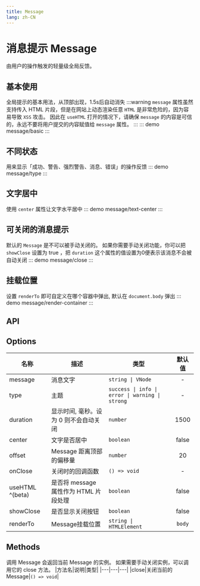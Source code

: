```yaml
---
title: Message
lang: zh-CN
---
```


# 消息提示 Message
由用户的操作触发的轻量级全局反馈。


## 基本使用
全局提示的基本用法，从顶部出现，1.5s后自动消失
:::warning 
 `message` 属性虽然支持传入 HTML 片段，但是在网站上动态渲染任意 `HTML` 是非常危险的，因为容易导致 `XSS` 攻击。 因此在 `useHTML` 打开的情况下，请确保 `message` 的内容是可信的，永远不要将用户提交的内容赋值给 `message` 属性。
:::
::: demo 
message/basic
:::


## 不同状态
用来显示「成功、警告、强烈警告、消息、错误」的操作反馈
::: demo 
message/type
:::

## 文字居中
使用 `center` 属性让文字水平居中
::: demo 
message/text-center
:::

## 可关闭的消息提示
默认的 `Message` 是不可以被手动关闭的。 如果你需要手动关闭功能，你可以把 `showClose` 设置为 true ，把 `duration` 这个属性的值设置为0便表示该消息不会被自动关闭
::: demo 
message/close
:::

## 挂载位置
设置 `renderTo` 即可自定义在哪个容器中弹出, 默认在 `document.body` 弹出
::: demo 
message/render-container
:::

## API
## Options
|名称|描述|类型|默认值|
|---|---|---|:---:|
|message|消息文字|`string \| VNode`|-|
|type|主题|`success \| info \| error \| warning \| strong` |-|
|duration|显示时间, 毫秒。设为 0 则不会自动关闭|`number`|1500|
|center|文字是否居中|`boolean`|false|
|offset|Message 距离顶部的偏移量|`number`|20|
|onClose|关闭时的回调函数|`() => void`|-|
|useHTML ^(beta)|是否将 message 属性作为 HTML 片段处理|`boolean`|false|
|showClose|是否显示关闭按钮|`boolean`|false|
|renderTo|Message挂载位置|`string \| HTMLElement`|`body`|

## Methods
调用 Message 会返回当前 Message 的实例。 如果需要手动关闭实例，可以调用它的 close 方法。
|方法名|说明|类型|
|---|---|---|
|close|关闭当前的 Message|`() => void`|


